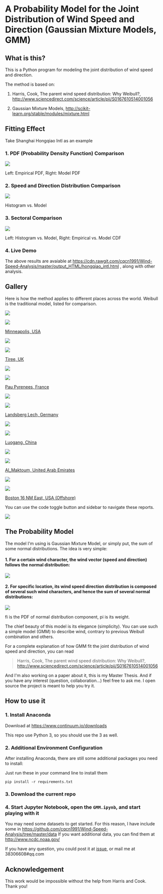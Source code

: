 # A Probability Model for the Joint Distribution of Wind Speed and Direction (Gaussian Mixture Models, GMM)

## What is this?

This is a Python program for modeling the joint distribution of wind speed and direction.

The method is based on:

1. Harris, Cook, The parent wind speed distribution: Why Weibull?, http://www.sciencedirect.com/science/article/pii/S0167610514001056

2. Gaussian Mixture Models, http://scikit-learn.org/stable/modules/mixture.html

## Fitting Effect

Take Shanghai Hongqiao Intl as an example

### 1. PDF (Probability Density Function) Comparison

![](./docs/shanghai_pdf_comparison.png)

Left: Empirical PDF, Right: Model PDF

### 2. Speed and Direction Distribution Comparison

![](./docs/shanghai_speed_dir_distribution.png)

Histogram vs. Model

### 3. Sectoral Comparison

![](./docs/shanghai_sectoral_comparison.png)

Left: Histogram vs. Model, Right: Empirical vs. Model CDF

### 4. Live Demo

The above results are avaiable at
https://cdn.rawgit.com/cqcn1991/Wind-Speed-Analysis/master/output_HTML/hongqiao_intl.html
, along with other analysis.

## Gallery

Here is how the method applies to different places across the world. Weibull is the traditional model, listed for comparison.

![](./docs/gallery/minneapolis_pdf.png)

![](./docs/gallery/minneapolis_speed_dir.png)

[Minneapolis, USA](https://cdn.rawgit.com/cqcn1991/Wind-Speed-Analysis/master/output_HTML/minneapolis.html)

![](./docs/gallery/tiree_pdf.png)

![](./docs/gallery/tiree_speed_dir.png)

[Tiree, UK](https://cdn.rawgit.com/cqcn1991/Wind-Speed-Analysis/master/output_HTML/tiree.html)

![](./docs/gallery/pau_pdf.png)

![](./docs/gallery/pau_speed_dir.png)

[Pau Pyrenees, France](https://cdn.rawgit.com/cqcn1991/Wind-Speed-Analysis/master/output_HTML/pau_pyrenees.html)

![](./docs/gallery/landsberg_pdf.png)

![](./docs/gallery/landsberg_speed_dir.png)

[Landsberg Lech, Germany](https://cdn.rawgit.com/cqcn1991/Wind-Speed-Analysis/master/output_HTML/landsberg_lech.html)

![](./docs/gallery/luogang_pdf.png)

![](./docs/gallery/luogang_speed_dir.png)

[Luogang, China](https://cdn.rawgit.com/cqcn1991/Wind-Speed-Analysis/master/output_HTML/hefei_luogang.html)

![](./docs/gallery/al_maktoum_pdf.png)

![](./docs/gallery/al_maktoum_speed_dir.png)

[Al_Maktoum, United Arab Emirates](https://cdn.rawgit.com/cqcn1991/Wind-Speed-Analysis/master/output_HTML/al_maktoum.html)

![](./docs/gallery/boston_16nm_pdf.png)

![](./docs/gallery/boston_16nm_speed_dir.png)

[Boston 16 NM East, USA (Offshore)](https://cdn.rawgit.com/cqcn1991/Wind-Speed-Analysis/master/output_HTML/boston_16nm.html)

You can use the code toggle button and sidebar to navigate these reports.

![](./docs/gallery/navigate_tip.gif)

## The Probability Model

The model I'm using is Gaussian Mixture Model, or simply put, the sum of some normal distributions. The idea is very simple:

#### 1. For a certain wind character, the wind vector (speed and direction) follows the normal distribution:

![](./docs/normal_distribution.png)

#### 2. For specific location, its wind speed direction distribution is composed of several such wind characters, and hence the sum of several normal distributions:

![](./docs/combination.png)

fi is the PDF of normal distribution component, pi is its weight.

The chief beauty of this model is its elegance (simplicity). You can use such a simple model (GMM) to describe wind, contrary to previous Weibull combination and others. 

For a complete explanation of how GMM fit the joint distribution of wind speed and direction, you can read 

> Harris, Cook, The parent wind speed distribution: Why Weibull?, http://www.sciencedirect.com/science/article/pii/S0167610514001056

And I'm also working on a paper about it, this is my Master Thesis. And if you have any interest (question, collaboration...) feel free to ask me. I open source the project is meant to help you try it.


## How to use it

### 1. Install Anaconda

Download at
https://www.continuum.io/downloads

This repo use Python 3, so you should use the 3 as well.

### 2. Additional Environment Configuration

After installing Anaconda, there are still some additional packages you need to install:

Just run these in your command line to install them

    pip install -r requirements.txt

### 3. Download the current repo

### 4. Start Jupyter Notebook, open the `GMM.ipynb`, and start playing with it

You may need some datasets to get started. For this reason,  I have include some in
https://github.com/cqcn1991/Wind-Speed-Analysis/tree/master/data
If you want additional data, you can find them at http://www.ncdc.noaa.gov/

If you have any question, you could post it at [issue](https://github.com/cqcn1991/Wind-Speed-Analysis/issues), or mail me at 38306608#qq.com

## Acknowledgement

This work would be impossible without the help from Harris and Cook. Thank you!